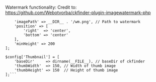 Watermark functionality: Credit to: https://github.com/Webotvorba/ckfinder-plugin-imagewatermark-php
```$config['ImageWatermark'] = [
    'imagePath' => __DIR__ . '/wm.png', // Path to watermark
    'position' => [
        'right'  => 'center',
        'bottom' => 'center'
    ],
    'minHeight' => 200
];

$config['Thumbnail'] = [
    'baseDir'     => dirname(__FILE__), // baseDir of ckfinder
    'thumbWidth'  => 150, // Width of thumb image
    'thumbHeight' => 150  // Height of thumb image
];```
